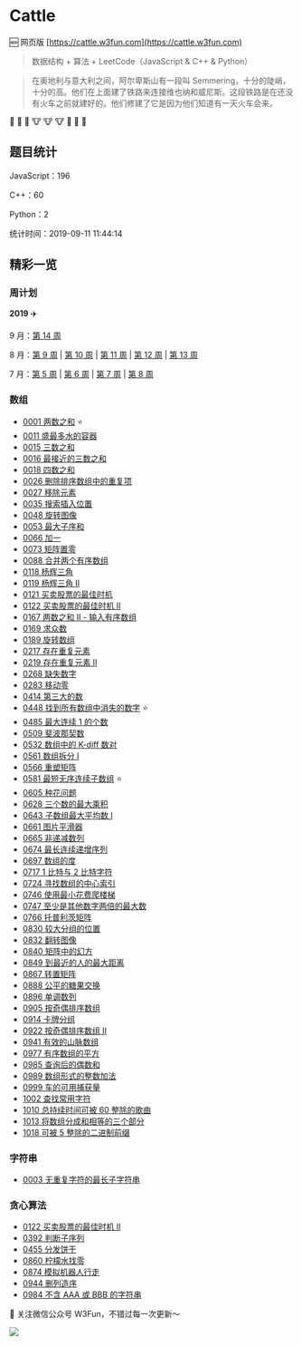 # Cattle


:new: 网页版 [https://cattle.w3fun.com](https://cattle.w3fun.com)

> 数据结构 + 算法 + LeetCode（JavaScript & C++ & Python）

> 在奥地利与意大利之间，阿尔卑斯山有一段叫 Semmering，十分的陡峭，十分的高。他们在上面建了铁路来连接维也纳和威尼斯。这段铁路是在还没有火车之前就建好的。他们修建了它是因为他们知道有一天火车会来。

:train: :train: :train: :cow: :cow: :cow: :runner: :runner: :runner:


## 题目统计

JavaScript：196

C++：60

Python：2

统计时间：2019-09-11 11:44:14


## 精彩一览

### 周计划

**2019** :airplane:

9 月：[第 14 周](https://cattle.w3fun.com/week/14.html)

8 月：[第 9 周](https://cattle.w3fun.com/week/9.html) | [第 10 周](https://cattle.w3fun.com/week/10.html) | [第 11 周](https://cattle.w3fun.com/week/11.html) | [第 12 周](https://cattle.w3fun.com/week/12.html) | [第 13 周](https://cattle.w3fun.com/week/13.html)

7 月：[第 5 周](https://cattle.w3fun.com/week/5.html) | [第 6 周](https://cattle.w3fun.com/week/6.html) | [第 7 周](https://cattle.w3fun.com/week/7.html) | [第 8 周](https://cattle.w3fun.com/week/8.html)

### 数组

- [0001 两数之和](https://cattle.w3fun.com/solution/easy/0001-two-sum.html) :star:
- [0011 盛最多水的容器](https://cattle.w3fun.com/solution/medium/0011-container-with-most-water.html)
- [0015 三数之和](https://cattle.w3fun.com/solution/medium/0015-3sum.html)
- [0016 最接近的三数之和](https://cattle.w3fun.com/solution/medium/0016-3sum-closest.html)
- [0018 四数之和](https://cattle.w3fun.com/solution/medium/0018-4sum.html)
- [0026 删除排序数组中的重复项](https://cattle.w3fun.com/solution/easy/0026-remove-duplicates-from-sorted-array.html)
- [0027 移除元素](https://cattle.w3fun.com/solution/easy/0027-remove-element.html)
- [0035 搜索插入位置](https://cattle.w3fun.com/solution/easy/0035-search-insert-position.html)
- [0048 旋转图像](https://cattle.w3fun.com/solution/medium/0048-rotate-image.html)
- [0053 最大子序和](https://cattle.w3fun.com/solution/easy/0053-maximum-subarray.html)
- [0066 加一](https://cattle.w3fun.com/solution/easy/0066-plus-one.html)
- [0073 矩阵置零](https://cattle.w3fun.com/solution/easy/0073-set-matrix-zeroes.html)
- [0088 合并两个有序数组](https://cattle.w3fun.com/solution/easy/0088-merge-sorted-array.html)
- [0118 杨辉三角](https://cattle.w3fun.com/solution/easy/0118-pascals-triangle.html)
- [0119 杨辉三角 II](https://cattle.w3fun.com/solution/easy/0119-pascals-triangle-ii.html)
- [0121 买卖股票的最佳时机](https://cattle.w3fun.com/solution/easy/0121-best-time-to-buy-and-sell-stock.html)
- [0122 买卖股票的最佳时机 II](https://cattle.w3fun.com/solution/easy/0122-best-time-to-buy-and-sell-stock-ii.html)
- [0167 两数之和 II - 输入有序数组](https://cattle.w3fun.com/solution/easy/0167-two-sum-ii-input-array-is-sorted.html)
- [0169 求众数](https://cattle.w3fun.com/solution/easy/0169-majority-element.html)
- [0189 旋转数组](https://cattle.w3fun.com/solution/easy/0189-rotate-array.html)
- [0217 存在重复元素](https://cattle.w3fun.com/solution/easy/0217-contains-duplicate.html)
- [0219 存在重复元素 II](https://cattle.w3fun.com/solution/easy/0219-contains-duplicate-ii.html)
- [0268 缺失数字](https://cattle.w3fun.com/solution/easy/0268-missing-number.html)
- [0283 移动零](https://cattle.w3fun.com/solution/easy/0283-move-zeroes.html)
- [0414 第三大的数](https://cattle.w3fun.com/solution/easy/0414-third-maximum-number.html)
- [0448 找到所有数组中消失的数字](https://cattle.w3fun.com/solution/easy/0448-find-all-numbers-disappeared-in-an-array.html)  :star:
- [0485 最大连续 1 的个数](https://cattle.w3fun.com/solution/easy/0485-max-consecutive-ones.html)
- [0509 斐波那契数](https://cattle.w3fun.com/solution/easy/0509-fibonacci-number.html)
- [0532 数组中的 K-diff 数对](https://cattle.w3fun.com/solution/easy/0532-k-diff-pairs-in-an-array.html)
- [0561 数组拆分 I](https://cattle.w3fun.com/solution/easy/0561-array-partition-i.html)
- [0566 重塑矩阵](https://cattle.w3fun.com/solution/easy/0566-reshape-the-matrix.html)
- [0581 最短无序连续子数组](https://cattle.w3fun.com/solution/easy/0581-shortest-unsorted-continuous-subarray.html)  :star:
- [0605 种花问题](https://cattle.w3fun.com/solution/easy/0605-can-place-flowers.html)
- [0628 三个数的最大乘积](https://cattle.w3fun.com/solution/easy/0628-maximum-product-of-three-numbers.html)
- [0643 子数组最大平均数 I](https://cattle.w3fun.com/solution/easy/0643-maximum-average-subarray-i.html)
- [0661 图片平滑器](https://cattle.w3fun.com/solution/easy/0661-image-smoother.html)
- [0665 非递减数列](https://cattle.w3fun.com/solution/easy/0665-non-descreasing-array.html)
- [0674 最长连续递增序列](https://cattle.w3fun.com/solution/easy/0674-longest-continuous-increasing-subsequence.html)
- [0697 数组的度](https://cattle.w3fun.com/solution/easy/0697-degree-of-an-array.html)
- [0717 1 比特与 2 比特字符](https://cattle.w3fun.com/solution/easy/0717-1-bit-and-2-bit-characters.html)
- [0724 寻找数组的中心索引](https://cattle.w3fun.com/solution/easy/0724-find-pivot-index.html)
- [0746 使用最小花费爬楼梯](https://cattle.w3fun.com/solution/easy/0746-min-cost-climbing-stairs.html)
- [0747 至少是其他数字两倍的最大数](https://cattle.w3fun.com/solution/easy/0747-largest-number-at-least-twice-of-others.html)
- [0766 托普利茨矩阵](https://cattle.w3fun.com/solution/easy/0766-toeplitz-matrix.html)
- [0830 较大分组的位置](https://cattle.w3fun.com/solution/easy/0830-positions-of-large-groups.html)
- [0832 翻转图像](https://cattle.w3fun.com/solution/easy/0832-flipping-an-image.html)
- [0840 矩阵中的幻方](https://cattle.w3fun.com/solution/easy/0840-magic-squares-in-grid.html)
- [0849 到最近的人的最大距离](https://cattle.w3fun.com/solution/easy/0849-maximize-distance-to-closest-person.html)
- [0867 转置矩阵](https://cattle.w3fun.com/solution/easy/0867-transpose-matrix.html)
- [0888 公平的糖果交换](https://cattle.w3fun.com/solution/easy/0888-fair-candy-swap.html)
- [0896 单调数列](https://cattle.w3fun.com/solution/easy/0896-monotonic-array.html)
- [0905 按奇偶排序数组](https://cattle.w3fun.com/solution/easy/0905-sort-array-by-parity.html)
- [0914 卡牌分组](https://cattle.w3fun.com/solution/easy/0914-x-of-a-kind-in-a-deck-of-cards.html)
- [0922 按奇偶排序数组 II](https://cattle.w3fun.com/solution/easy/0922-sort-array-by-parity-ii.html)
- [0941 有效的山脉数组](https://cattle.w3fun.com/solution/easy/0941-valid-mountain-array.html)
- [0977 有序数组的平方](solution/easy/0977-squares-of-a-sorted-array.html)
- [0985 查询后的偶数和](https://cattle.w3fun.com/solution/easy/0985-sum-of-even-numbers-after-queries.html)
- [0989 数组形式的整数加法](https://cattle.w3fun.com/solution/easy/0989-add-to-array-form-of-integer.html)
- [0999 车的可用捕获量](https://cattle.w3fun.com/solution/easy/0999-avaliable-captures-for-rook.html)
- [1002 查找常用字符](https://cattle.w3fun.com/solution/easy/1002-find-common-characters.html)
- [1010 总持续时间可被 60 整除的歌曲](https://cattle.w3fun.com/solution/easy/1010-pairs-of-songs-with-total-durations-divisible-by-60.html)
- [1013 将数组分成和相等的三个部分](https://cattle.w3fun.com/solution/easy/1013-partition-array-into-these-parts-with-equal-sum.html)
- [1018 可被 5 整除的二进制前缀](https://cattle.w3fun.com/solution/easy/1018-binary-prefix-divisible-by-5.html)


### 字符串

- [0003 无重复字符的最长子字符串](https://cattle.w3fun.comhttps://cattle.w3fun.com/solution/medium/0003-longest-substring-without-repeating-characters.html)


### 贪心算法

- [0122 买卖股票的最佳时机 II](https://cattle.w3fun.com/solution/easy/0122-best-time-to-buy-and-sell-stock-ii.html)
- [0392 判断子序列](https://cattle.w3fun.com/solution/easy/0392-is-subsequence.html)
- [0455 分发饼干](https://cattle.w3fun.com/solution/easy/0455-assign-cookies.html)
- [0860 柠檬水找零](https://cattle.w3fun.com/solution/easy/0860-lemonade-change.html)
- [0874 模拟机器人行走](https://cattle.w3fun.com/solution/easy/0874-walking-robot-simulation.html)
- [0944 删列造序](https://cattle.w3fun.com/solution/easy/0944-delete-columns-to-make-sorted.html)
- [0984 不含 AAA 或 BBB 的字符串](https://cattle.w3fun.com/solution/easy/0984-string-without-aaa-or-bbb.html)




:bell: 关注微信公众号 W3Fun，不错过每一次更新～

![](https://github.com/swpuLeo/cattle/blob/master/img/qrcode_v3_sm.jpg)
